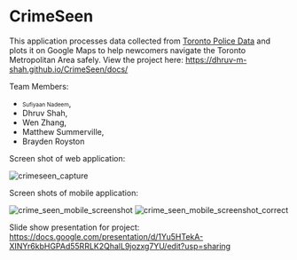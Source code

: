 # CrimeSeen

This application processes data collected from [Toronto Police Data](http://data.torontopolice.on.ca/search?q=crime) and plots it on Google Maps to help newcomers navigate the Toronto Metropolitan Area safely. View the project here: https://dhruv-m-shah.github.io/CrimeSeen/docs/

Team Members:
- <font size="-4000">Sufiyaan Nadeem</font>,
- Dhruv Shah,
- Wen Zhang,
- Matthew Summerville,
- Brayden Royston
<p style="font-size:2px">
  
 Screen shot of web application:
  
![crimeseen_capture](https://user-images.githubusercontent.com/42727015/56872902-2bdba200-69fc-11e9-8ee1-b5d9b68cdd6b.JPG)

 
 Screen shots of mobile application:
 
 ![crime_seen_mobile_screenshot](https://user-images.githubusercontent.com/42727015/51572162-8b149e00-1e72-11e9-9e79-40ed3c55fa05.PNG) ![crime_seen_mobile_screenshot_correct](https://user-images.githubusercontent.com/42727015/51572276-e47ccd00-1e72-11e9-8779-c5654cf68bd7.PNG)

 Slide show presentation for project: https://docs.google.com/presentation/d/1Yu5HTekA-XINYr6kbHGPAd55RRLK2QhalL9jozxg7YU/edit?usp=sharing
 
